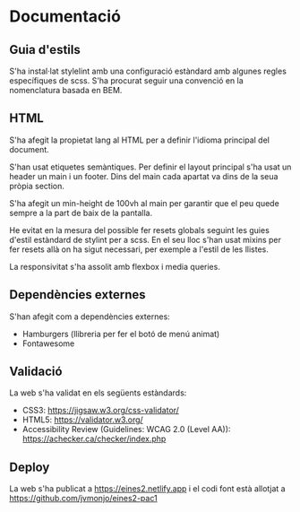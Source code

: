 # Documentació

## Guia d'estils
S'ha instal·lat stylelint amb una configuració estàndard amb algunes regles específiques de scss. S'ha procurat seguir una convenció en la nomenclatura basada en BEM.

## HTML
S'ha afegit la propietat lang al HTML per a definir l'idioma principal del document.

S'han usat etiquetes semàntiques. Per definir el layout principal s'ha usat un header un main i un footer. Dins del main cada apartat va dins de la seua pròpia section.

S'ha afegit un min-height de 100vh al main per garantir que el peu quede sempre a la part de baix de la pantalla.

He evitat en la mesura del possible fer resets globals seguint les guies d'estil estàndard de stylint per a scss. En el seu lloc s'han usat mixins per fer resets allà on ha sigut necessari, per exemple a l'estil de les llistes.

La responsivitat s'ha assolit amb flexbox i media queries.

## Dependències externes

S'han afegit com a dependències externes:

- Hamburgers (llibreria per fer el botó de menú animat)
- Fontawesome

## Validació
La web s'ha validat en els següents estàndards:
- CSS3: https://jigsaw.w3.org/css-validator/
- HTML5: https://validator.w3.org/
- Accessibility Review (Guidelines: WCAG 2.0 (Level AA)): https://achecker.ca/checker/index.php

## Deploy
La web s'ha publicat a https://eines2.netlify.app i el codi font està allotjat a https://github.com/jvmonjo/eines2-pac1

